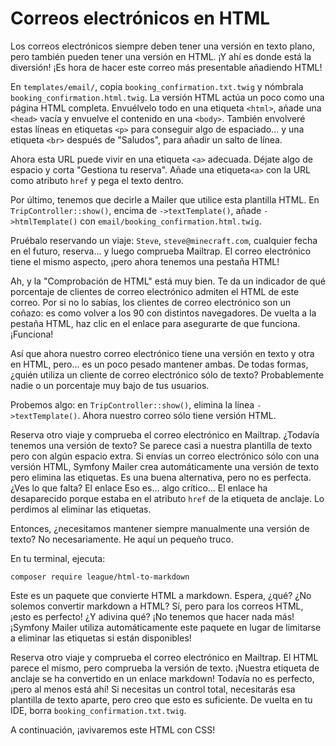 # Correos electrónicos en HTML

Los correos electrónicos siempre deben tener una versión en texto plano, pero también pueden tener una versión en HTML. ¡Y ahí es donde está la diversión! 
¡Es hora de hacer este correo más presentable añadiendo HTML!

En `templates/email/`, copia `booking_confirmation.txt.twig` y nómbrala `booking_confirmation.html.twig`. La versión HTML actúa un poco como una página HTML completa. Envuélvelo todo en una etiqueta `<html>`, añade una `<head>` vacía y envuelve el contenido en una `<body>`. También envolveré estas líneas en etiquetas `<p>` para conseguir algo de espaciado... y una etiqueta `<br>` después de "Saludos", para añadir un salto de línea.

Ahora esta URL puede vivir en una etiqueta `<a>` adecuada. Déjate algo de espacio y corta "Gestiona tu reserva". Añade una etiqueta`<a>` con la URL como atributo `href` y pega el texto dentro.

Por último, tenemos que decirle a Mailer que utilice esta plantilla HTML. En `TripController::show()`, encima de `->textTemplate()`, añade `->htmlTemplate()` con `email/booking_confirmation.html.twig`.

Pruébalo reservando un viaje: `Steve`, `steve@minecraft.com`, cualquier fecha en el futuro, reserva... y luego comprueba Mailtrap. El correo electrónico tiene el mismo aspecto, ¡pero ahora tenemos una pestaña HTML!

Ah, y la "Comprobación de HTML" está muy bien. Te da un indicador de qué porcentaje de clientes de correo electrónico admiten el HTML de este correo. Por si no lo sabías, los clientes de correo electrónico son un coñazo: es como volver a los 90 con distintos navegadores. De vuelta a la pestaña HTML, haz clic en el enlace para asegurarte de que funciona. ¡Funciona!

Así que ahora nuestro correo electrónico tiene una versión en texto y otra en HTML, pero... es un poco pesado mantener ambas. De todas formas, ¿quién utiliza un cliente de correo electrónico sólo de texto? Probablemente nadie o un porcentaje muy bajo de tus usuarios.

Probemos algo: en `TripController::show()`, elimina la línea `->textTemplate()`. Ahora nuestro correo sólo tiene versión HTML.

Reserva otro viaje y comprueba el correo electrónico en Mailtrap. ¿Todavía tenemos una versión de texto? Se parece casi a nuestra plantilla de texto pero con algún espacio extra. Si envías un correo electrónico sólo con una versión HTML, Symfony Mailer crea automáticamente una versión de texto pero elimina las etiquetas. Es una buena alternativa, pero no es perfecta. ¿Ves lo que falta? El enlace Eso es... algo crítico... El enlace ha desaparecido porque estaba en el atributo `href` de la etiqueta de anclaje. Lo perdimos al eliminar las etiquetas.

Entonces, ¿necesitamos mantener siempre manualmente una versión de texto? No necesariamente. He aquí un pequeño truco.

En tu terminal, ejecuta:

```terminal
composer require league/html-to-markdown
```

Este es un paquete que convierte HTML a markdown. Espera, ¿qué? ¿No solemos convertir markdown a HTML? Sí, pero para los correos HTML, ¡esto es perfecto! ¿Y adivina qué? ¡No tenemos que hacer nada más! ¡Symfony Mailer utiliza automáticamente este paquete en lugar de limitarse a eliminar las etiquetas si están disponibles!

Reserva otro viaje y comprueba el correo electrónico en Mailtrap. El HTML parece el mismo, pero comprueba la versión de texto. ¡Nuestra etiqueta de anclaje se ha convertido en un enlace markdown! Todavía no es perfecto, ¡pero al menos está ahí! Si necesitas un control total, necesitarás esa plantilla de texto aparte, pero creo que esto es suficiente. De vuelta en tu IDE, borra `booking_confirmation.txt.twig`.

A continuación, ¡avivaremos este HTML con CSS!
